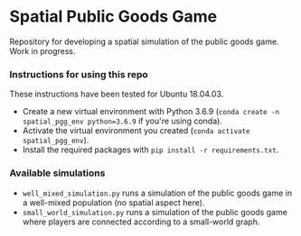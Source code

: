 # Spatial Public Goods Game

Repository for developing a spatial simulation of the public goods game. Work in progress.

### Instructions for using this repo
These instructions have been tested for Ubuntu 18.04.03.
- Create a new virtual environment with Python 3.6.9 (`conda create -n spatial_pgg_env python=3.6.9` if you're using conda).
- Activate the virtual environment you created (`conda activate spatial_pgg_env`).
- Install the required packages with `pip install -r requirements.txt`.


### Available simulations
- `well_mixed_simulation.py` runs a simulation of the public goods game in a well-mixed population (no spatial aspect here).
- `small_world_simulation.py` runs a simulation of the public goods game where players are connected according to a small-world graph.
